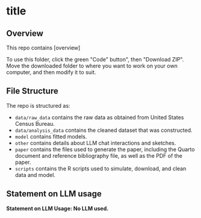 # title

## Overview

This repo contains [overview]

To use this folder, click the green "Code" button", then "Download ZIP". Move the downloaded folder to where you want to work on your own computer, and then modify it to suit.

## File Structure

The repo is structured as:

-   `data/raw_data` contains the raw data as obtained from United States Census Bureau.
-   `data/analysis_data` contains the cleaned dataset that was constructed.
-   `model` contains fitted models.
-   `other` contains details about LLM chat interactions and sketches.
-   `paper` contains the files used to generate the paper, including the Quarto document and reference bibliography file, as well as the PDF of the paper.
-   `scripts` contains the R scripts used to simulate, download, and clean data and model.

## Statement on LLM usage

**Statement on LLM Usage: No LLM used.**
